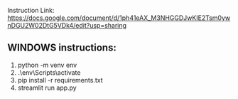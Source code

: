 Instruction Link: https://docs.google.com/document/d/1ph41eAX_M3NHGGDJwKIE2Tsm0ywnDGU2W02DtG5VDk4/edit?usp=sharing

## WINDOWS instructions:
1. python -m venv env
2. .\env\Scripts\activate
3. pip install -r requirements.txt
4. streamlit run app.py
